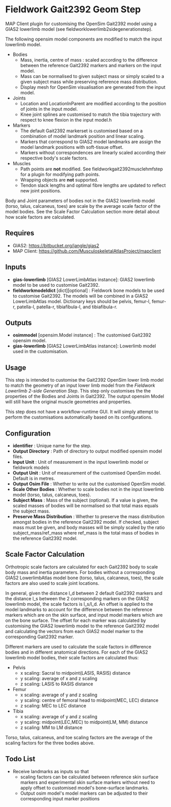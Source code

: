 Fieldwork Gait2392 Geom Step
================================
MAP Client plugin for customising the OpenSim Gait2392 model using
a GIAS2 lowerlimb model (see fieldworklowerlimb2sidegenerationstep).

The following opensim model components are modified to match the input
lowerlimb model.

- Bodies
    - Mass, inertia, centre of mass : scaled according to the difference
        between the reference Gait2392 markers and markers on the input model.
    - Mass can be normalised to given subject mass or simply scaled to a given subject mass while preserving reference mass distribution.
    - Display mesh for OpenSim visualisation are generated from the input model.
- Joints
    - Location and LocationInParent are modified according to the position of joints in the input model.
    - Knee joint splines are customised to match the tibia trajectory with respect to knee flexion in the input model.h
- Markers
    - The default Gait2392 markerset is customised based on a combination of model landmark position and linear scaling.
    - Markers that correspond to GIAS2 model landmarks are assign the model landmark positions with soft-tissue offset.
    - Markers without correspondences are linearly scaled according their respective body's scale factors.
- Muscles
    - Path points are **not** modified. See fieldworkgait2392musclehmfstep for a plugin for modifying path points.
    - Wrapping objects are **not** supported.
    - Tendon slack lengths and optimal fibre lengths are updated to reflect new joint positions.
    
Body and Joint parameters of bodies not in the GIAS2 lowerlimb model (torso, talus, calcaneus, toes) are scale by the average scale factor of the model bodies. See the Scale Factor Calculation section more detail about how scale factors are calculated.

Requires
--------
- GIAS2: https://bitbucket.org/jangle/gias2
- MAP Client: https://github.com/MusculoskeletalAtlasProject/mapclient

Inputs
------
- **gias-lowerlimb** [GIAS2 LowerLimbAtlas instance]: GIAS2 lowerlimb model to be used to customise Gait2392.
- **fieldworkmodeldict** [dict][optional] :
    Fieldwork bone models to be used to customise Gait2392. The models will be combined in a GIAS2 LowerLimbAtlas model.
    Dictionary keys should be
        pelvis,
        femur-l,
        femur-r,
        patella-l,
        patella-r,
        tibiafibula-l,
        and tibiafibula-r.

Outputs
-------
- **osimmodel** [opensim.Model instance] : The customised Gait2392 opensim model.
- **gias-lowerlimb** [GIAS2 LowerLimbAtlas instance]: Lowerlimb model used in the customisation.

Usage
-----
This step is intended to customise the Gait2392 OpenSim lower limb model to match the geometry of an input lower limb model from the _Fieldwork Lowerlimb 2-side Generation Step_. This step only customises the the properties of the Bodies and Joints in Gait2392. The output opensim Model will still have the original muscle geometries and properties.

This step does not have a workflow-runtime GUI. It will simply attempt to perform the customisations automatically based on its configurations.

Configuration
-------------
- **identifier** : Unique name for the step.
- **Output Directory** : Path of directory to output modified opensim model files.
- **Input Unit** : Unit of measurement in the input lowerlimb model or fieldwork models
- **Output Unit** : Unit of measurement of the customised OpenSim model. Default is in metres.
- **Output Osim File** : Whether to write out the customised OpenSim model.
- **Scale Other Bodies** : Whether to scale bodies not in the input lowerlimb model (torso, talus, calcaneus, toes).
- **Subject Mass** : Mass of the subject (optional). If a value is given, the scaled masses of bodies will be normalised so that total mass equals the subject mass.
- **Preserve Mass Distribution** : Whether to preserve the mass distribution amongst bodies in the reference Gait2392 model. If checked, subject mass must be given, and body masses will be simply scaled by the ratio subject_mass/ref_mass where ref_mass is the total mass of bodies in the reference Gait2392 model.

Scale Factor Calculation
------------------------
Orthotropic scale factors are calculated for each Gait2392 body to scale body mass and inertia parameters.
For bodies without a corresponding GIAS2 LowerlimbAtlas model bone (torso, talus, calcaneus, toes), the scale factors are also used to scale joint locations.

In general, given the distance l_d between 2 default Gait2392 markers and the distance l_s between the 2 corresponding markers on the GIAS2 lowerlimb model, the scale factors is l_s/l_d.
An offset is applied to the model landmarks to account for the difference between the reference markers which are on the skin surface, and input model markers which are on the bone surface.
The offset for each marker was calculated by customising the GIAS2 lowerlimb model to the reference Gait2392 model and calculating the vectors from each GIAS2 model marker to the corresponding Gait2392 marker.

Different markers are used to calculate the scale factors in difference bodies and in different anatomical directions.
For each of the GIAS2 lowerlimb model bodies, their scale factors are calculated thus:

- Pelvis
    - x scaling: Sacral to midpoint(LASIS, RASIS) distance
    - y scaling: average of x and z scaling
    - z scaling: LASIS to RASIS distance
- Femur
    - x scaling: average of y and z scaling
    - y scaling: centre of femoral head to midpoint(MEC, LEC) distance
    - z scaling: MEC to LEC distance
- Tibia
    - x scaling: average of y and z scaling
    - y scaling: midpoint(LEC,MEC) to midpoint(LM, MM) distance
    - z scaling: MM to LM distance
    
Torso, talus, calcaneus, and toe scaling factors are the average of the scaling factors for the three bodies above.

Todo List
---------
- Receive landmarks as inputs so that
    - scaling factors can be calculated between reference skin surface markers and experimental skin surface markers without need to apply offset to customised model's bone-surface landmarks.
    - Output osim model's model markers can be adjusted to their corresponding input marker positions 
